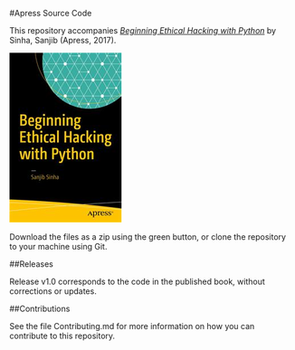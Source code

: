 #Apress Source Code

This repository accompanies [*Beginning Ethical Hacking with Python*](http://www.apress.com/9781484225400) by Sinha, Sanjib (Apress, 2017).

![Cover image](9781484225400.jpg)

Download the files as a zip using the green button, or clone the repository to your machine using Git.

##Releases

Release v1.0 corresponds to the code in the published book, without corrections or updates.

##Contributions

See the file Contributing.md for more information on how you can contribute to this repository.
